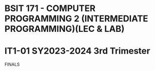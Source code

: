 # BSIT 171 - COMPUTER PROGRAMMING 2 (INTERMEDIATE PROGRAMMING)(LEC & LAB)
# IT1-01 SY2023-2024 3rd Trimester

FINALS
